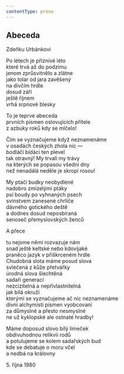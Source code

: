 ```yaml
---
contentType: prose
---
```


## Abeceda

Zdeňku Urbánkovi

Po létech je příznivé léto  
které trvá až do podzimu  
jenom zprůsvitnělo a zlátne  
jako tolar od jara zavěšený  
na dívčím hrdle  
dosud září  
ještě říjnem  
vrhá srpnové blesky

To je teprve abeceda  
prvních písmen oslovujících přítele  
z azbuky roků kdy se mlčelo!

Čím se vyznačujeme když neznamenáme  
v osadách českých zhola nic —  
bodláčí bídáci ten plevel  
tak otravný! My trvalí my trávy  
na kterých se popasou všední dny  
než nenadálá neděle je skropí rosou!

My ptačí budky neobydlené  
nadobro zmizelými ptáky  
psí boudy po vyhnaných psech  
svinstvem zanesené chrliče  
dávného gotického deště  
a dodnes dosud neposbíraná  
senoseč přemyslovských ženců

A přece

tu nejsme němí rozvazuje nám  
snad ještě keltské nebo kdovíjaké  
praněco jazyk v přiškrceném hrdle  
Chudobná slota máme posud slova  
svlečená z kůže přetvářky  
úrodná slova šlechtěná  
sadaři generací  
nezcizitelná a nepřivlastnitelná  
jak bílá okruží  
kterými se vyznačujeme ač nic neznamenáme  
divní alchymisti písmen vyobcovaní  
za důmyslné a přesto nesmyslné  
ne už kyklopské ale ostnaté hradby!

Máme doposud slovo bílý límeček  
obdivuhodnou relikvii rodů  
a potulujeme se kolem sadařských bud  
kde se debatuje o moru včel  
a nedbá na královny

5\. října 1980

